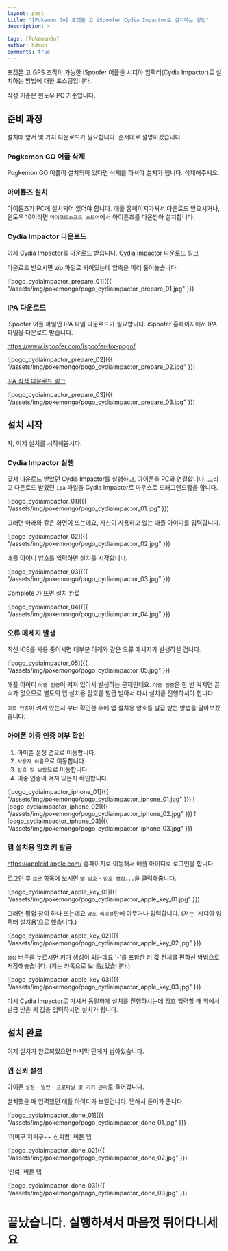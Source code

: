 ```yaml
---
layout: post
title: "[Pokemon Go] 포켓몬 고 iSpoofer Cydia Impactor로 설치하는 방법"
description: >
  
tags: [PokemonGo]
author: hdmun
comments: true
---
```


포켓몬 고 GPS 조작이 가능한 iSpoofer 어플을 시디아 임팩터(Cydia Impactor)로 설치하는 방법에 대한 포스팅입니다.

작성 기준은 윈도우 PC 기준입니다.



## 준비 과정

설치에 앞서 몇 가지 다운로드가 필요합니다. 순서대로 설명하겠습니다.


### Pogkemon GO 어플 삭제

Pogkemon GO 어플이 설치되어 있다면 삭제를 하셔야 설치가 됩니다. 삭제해주세요.


### 아이튠즈 설치

아이튠즈가 PC에 설치되어 있어야 합니다. 애플 홈페이지가셔서 다운로드 받으시거나, 윈도우 10이라면 `마이크로소프트 스토어`에서 아이튠즈를 다운받아 설치합니다.


### Cydia Impactor 다운로드

이제 Cydia Impactor를 다운로드 받습니다. [Cydia Impactor 다운로드 링크](https://cydia.saurik.com/api/latest/2)

다운로드 받으시면 zip 파일로 되어있는데 압축을 미리 풀어놓습니다.

![pogo_cydiaimpactor_prepare_01]({{ "/assets/img/pokemongo/pogo_cydiaimpactor_prepare_01.jpg" }})


### IPA 다운로드

iSpoofer 어플 파일인 IPA 파일 다운로드가 필요합니다. iSpoofer 홈페이지에서 IPA 파일을 다운로드 받습니다.

https://www.ispoofer.com/ispoofer-for-pogo/

![pogo_cydiaimpactor_prepare_02]({{ "/assets/img/pokemongo/pogo_cydiaimpactor_prepare_02.jpg" }})

[IPA 직접 다운로드 링크](https://www.ispoofer.com/redir/dl/pmgo4)

![pogo_cydiaimpactor_prepare_03]({{ "/assets/img/pokemongo/pogo_cydiaimpactor_prepare_03.jpg" }})



## 설치 시작

자, 이제 설치를 시작해봅시다.


### Cydia Impactor 실행

앞서 다운로드 받았던 Cydia Impactor를 실행하고, 아이폰을 PC와 연결합니다. 그리고 다운로드 받았던 `ipa` 파일을 Cydia Impactor로 마우스로 드래그앤드랍을 합니다.

![pogo_cydiaimpactor_01]({{ "/assets/img/pokemongo/pogo_cydiaimpactor_01.jpg" }})

그러면 아래와 같은 화면이 뜨는데요, 자신이 사용하고 있는 애플 아이디를 입력합니다.

![pogo_cydiaimpactor_02]({{ "/assets/img/pokemongo/pogo_cydiaimpactor_02.jpg" }})

애플 아이디 암호를 입력하면 설치를 시작합니다.

![pogo_cydiaimpactor_03]({{ "/assets/img/pokemongo/pogo_cydiaimpactor_03.jpg" }})

Complete 가 뜨면 설치 완료

![pogo_cydiaimpactor_04]({{ "/assets/img/pokemongo/pogo_cydiaimpactor_04.jpg" }})


### 오류 메세지 발생

최신 iOS를 사용 중이시면 대부분 아래와 같은 오류 메세지가 발생하실 겁니다.

![pogo_cydiaimpactor_05]({{ "/assets/img/pokemongo/pogo_cydiaimpactor_05.jpg" }})

애플 아이디 `이중 인증`이 켜져 있어서 발생하는 문제인데요. `이중 인증`은 한 번 켜지면 끌 수가 없으므로 별도의 앱 설치용 암호를 발급 받아서 다시 설치를 진행하셔야 합니다.

`이중 인증`이 켜져 있는지 부터 확인한 후에 앱 설치용 암호를 발급 받는 방법을 알아보겠습니다.


### 아이폰 이중 인증 여부 확인

1. 아이폰 설정 앱으로 이동합니다.
2. `사용자 이름`으로 이동합니다.
3. `암호 및 보안`으로 이동합니다.
4. 이중 인증이 켜져 있는지 확인합니다.

![pogo_cydiaimpactor_iphone_01]({{ "/assets/img/pokemongo/pogo_cydiaimpactor_iphone_01.jpg" }})
![pogo_cydiaimpactor_iphone_02]({{ "/assets/img/pokemongo/pogo_cydiaimpactor_iphone_02.jpg" }})
![pogo_cydiaimpactor_iphone_03]({{ "/assets/img/pokemongo/pogo_cydiaimpactor_iphone_03.jpg" }})


### 앱 설치용 암호 키 발급

https://appleid.apple.com/ 홈페이지로 이동해서 애플 아이디로 로그인을 합니다.

로그인 후 `보안` 항목에 보시면 `앱 암호` - `암호 생성...`을 클릭해줍니다.

![pogo_cydiaimpactor_apple_key_01]({{ "/assets/img/pokemongo/pogo_cydiaimpactor_apple_key_01.jpg" }})

그러면 팝업 창이 하나 뜨는데요 `암호 레이블`란에 아무거나 입력합니다. (저는 '시디아 임팩터 설치용'으로 했습니다.)

![pogo_cydiaimpactor_apple_key_02]({{ "/assets/img/pokemongo/pogo_cydiaimpactor_apple_key_02.jpg" }})

`생성` 버튼을 누르시면 키가 생성이 되는데요 '-'를 포함한 키 값 전체를 편하신 방법으로 저장해놓습니다. (저는 카톡으로 보내놨었습니다.)

![pogo_cydiaimpactor_apple_key_03]({{ "/assets/img/pokemongo/pogo_cydiaimpactor_apple_key_03.jpg" }})

다시 Cydia Impactor로 가셔서 동일하게 설치를 진행하시는데 암호 입력할 때 위에서 발급 받은 키 값을 입력하시면 설치가 됩니다.


## 설치 완료

이제 설치가 완료되었으면 마지막 단계가 남아있습니다.

### 앱 신뢰 설정

아이폰 `설정` - `일반` - `프로파일 및 기기 관리`로 들어갑니다.

설치했을 때 입력했던 애플 아이디가 보일겁니다. 탭해서 들어가 줍니다.

![pogo_cydiaimpactor_done_01]({{ "/assets/img/pokemongo/pogo_cydiaimpactor_done_01.jpg" }})

'어쩌구 저쩌구~~ 신뢰함' 버튼 탭

![pogo_cydiaimpactor_done_02]({{ "/assets/img/pokemongo/pogo_cydiaimpactor_done_02.jpg" }})

'신뢰' 버튼 탭

![pogo_cydiaimpactor_done_03]({{ "/assets/img/pokemongo/pogo_cydiaimpactor_done_03.jpg" }})


# 끝났습니다. 실행하셔서 마음껏 뛰어다니세요
